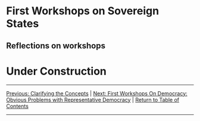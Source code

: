 # First Workshops on Sovereign States

## Reflections on workshops

# Under Construction


***
[Previous: Clarifying the Concepts](clarifyingconcepts) \| [Next: First Workshops On Democracy: Obvious Problems with Representative Democracy](problemswithdemocracy) \| [Return to Table of Contents](./index)

***
